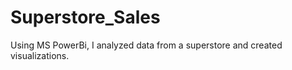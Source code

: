 # Superstore_Sales
Using MS PowerBi, I analyzed data from a superstore and created visualizations. 
